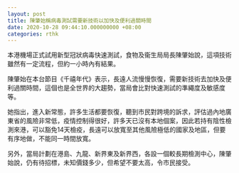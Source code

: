```yaml
---
layout: post
title: 陳肇始稱病毒測試需要新技術以加快及便利過關時間
date: 2020-10-28 09:44:10.000000000 +08:00
categories: rthk
---
```


本港機場正式試用新型冠狀病毒快速測試，食物及衞生局局長陳肇始說，這項技術雖然有一定流程，但約一小時內有結果。

陳肇始在本台節目《千禧年代》表示，長遠人流慢慢恢復，需要新技術去加快及便利過關時間，這個也是全世界的大趨勢，當局會比對快速測試的準繩度及敏感度等。

她指出，進入新常態，許多生活都要恢復，聽到市民對跨境的訴求，評估過內地廣東省的風險非常低，疫情控制得很好，許多天已沒有本地個案，因此若持有陰性檢測來港，可以豁免14天檢疫，長遠可以放寬至其他風險極低的國家及地區，但要有序地做，不能同一時間放寬。

另外，當局計劃在港島、九龍、新界東及新界西，各設一個較長期檢測中心，陳肇始說，仍有待招標，未知價錢多少，但希望不要太高，令市民接受。
